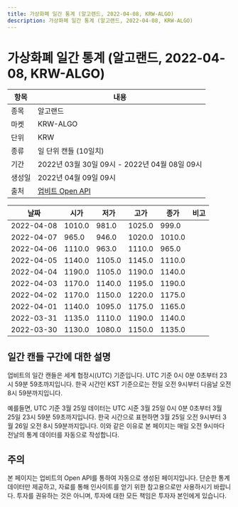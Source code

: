 ```yaml
---
title: 가상화폐 일간 통계 (알고랜드, 2022-04-08, KRW-ALGO)
description: 가상화폐 일간 통계 (알고랜드, 2022-04-08, KRW-ALGO)
---
```



가상화폐 일간 통계 (알고랜드, 2022-04-08, KRW-ALGO)
===

|항목|내용|
|--|--|
|종목|알고랜드|
|마켓|KRW-ALGO|
|단위|KRW|
|종류|일 단위 캔들 (10일치)|
|기간|2022년 03월 30일 09시 - 2022년 04월 08일 09시|
|생성일|2022년 04월 09일 09시|
|출처|[업비트 Open API](https://docs.upbit.com)|


|날짜|시가|저가|고가|종가|비고|
|--|--|--|--|--|--|
|2022-04-08|1010.0|981.0|1025.0|999.0|    |
|2022-04-07|965.0|946.0|1020.0|1010.0|    |
|2022-04-06|1110.0|963.0|1110.0|965.0|    |
|2022-04-05|1140.0|1105.0|1145.0|1110.0|    |
|2022-04-04|1190.0|1105.0|1190.0|1140.0|    |
|2022-04-03|1170.0|1140.0|1195.0|1190.0|    |
|2022-04-02|1170.0|1150.0|1220.0|1175.0|    |
|2022-04-01|1140.0|1095.0|1175.0|1165.0|    |
|2022-03-31|1135.0|1110.0|1190.0|1140.0|    |
|2022-03-30|1130.0|1080.0|1150.0|1135.0|    |


일간 캔들 구간에 대한 설명
---


업비트의 일간 캔들은 세계 협정시(UTC) 기준입니다. 
UTC 기준 0시 0분 0초부터 23시 59분 59초까지입니다. 
한국 시간인 KST 기준으로는 전일 오전 9시부터 다음날 오전 8시 59분까지입니다. 


예를들면, UTC 기준 3월 25일 데이터는 UTC 시준 3월 25일 0시 0분 0초부터 3월 25일 23시 59분 59초까지입니다. 
한국 시간으로 표현하면 3월 25일 오전 9시부터 3월 26일 오전 8시 59분까지입니다. 
이와 같은 이유로 본 페이지는 매일 오전 9시마다 전날의 통계 데이터를 자동으로 작성합니다. 


주의
---


본 페이지는 업비트의 Open API를 통하여 자동으로 생성된 페이지입니다. 
단순한 통계 데이터만 제공하고, 자료를 통해 인사이트를 얻기 위한 참고용으로만 사용하시기 바랍니다. 
투자를 권유하는 것은 아니며, 투자에 대한 모든 책임은 투자자 본인에게 있습니다. 
